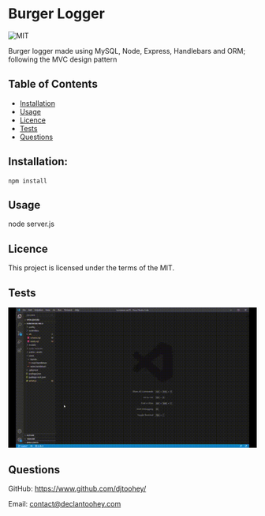 
# Burger Logger
![MIT](https://img.shields.io/badge/licence-MIT-success?style=flat-square)

Burger logger made using MySQL, Node, Express, Handlebars and ORM; following the MVC design pattern
    
## Table of Contents
* [Installation](#installation)
* [Usage](#usage)
* [Licence](#licence)
* [Tests](#tests)
* [Questions](#questions)
    
    
## Installation:
    npm install
    
## Usage
node server.js
    
## Licence
This project is licensed under the terms of the MIT.


## Tests
![Final Outcome](./assets/finishedProduct.gif "Finished Gif of App working")
    
## Questions
GitHub: https://www.github.com/djtoohey/
    
Email: contact@declantoohey.com